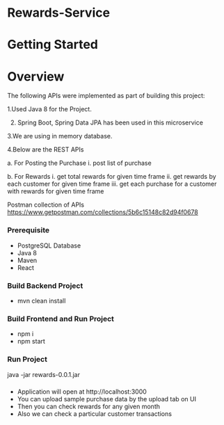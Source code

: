 # Rewards-Service 


# Getting Started


# Overview



The following APIs were implemented as part of building this project:

1.Used Java 8 for the Project.

2. Spring Boot, Spring Data JPA has been used in this microservice

3.We are using in memory database.

4.Below are the REST APIs

   a. For Posting the Purchase
	  i. post list of purchase

   b. For  Rewards
	  i.   get total rewards for given time frame
	  ii.  get rewards by each customer for given time frame
	  iii. get each purchase for a customer with rewards for given time frame
	  

	


Postman collection of APIs
https://www.getpostman.com/collections/5b6c15148c82d94f0678
	




###  Prerequisite
- PostgreSQL Database
- Java 8
- Maven 	
- React

###  Build Backend Project
- mvn clean install


###  Build Frontend and Run Project
- npm i
- npm start


###  Run Project
java -jar rewards-0.0.1.jar

###
- Application will open at http://localhost:3000
- You can upload sample purchase data by the upload tab on UI
- Then you can check rewards for any given month
- Also we can check a particular customer transactions

